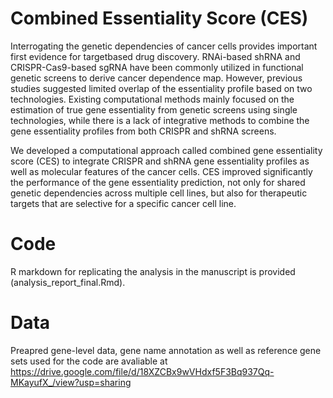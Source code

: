 # Combined Essentiality Score (CES)

Interrogating the genetic dependencies of cancer cells provides important first evidence for targetbased drug discovery. RNAi-based shRNA and CRISPR-Cas9-based sgRNA have been commonly utilized in functional genetic screens to derive cancer dependence map. However, previous studies suggested limited overlap of the essentiality profile based on two technologies. Existing computational methods mainly focused on the estimation of true gene essentiality from genetic screens using single technologies, while there is a lack of integrative methods to combine the gene essentiality profiles from both CRISPR and shRNA screens.

We developed a computational approach called combined gene essentiality score (CES) to integrate CRISPR and shRNA gene essentiality profiles as well as molecular features of the cancer cells. CES improved significantly the performance of the gene essentiality prediction, not only for shared genetic dependencies across multiple cell lines, but also for therapeutic targets that are selective for a specific cancer cell line.

# Code 
R markdown for replicating the analysis in the manuscript is provided (analysis_report_final.Rmd).

# Data
Preapred gene-level data, gene name annotation as well as reference gene sets used for the code are avaliable at https://drive.google.com/file/d/18XZCBx9wVHdxf5F3Bq937Qq-MKayufX_/view?usp=sharing



